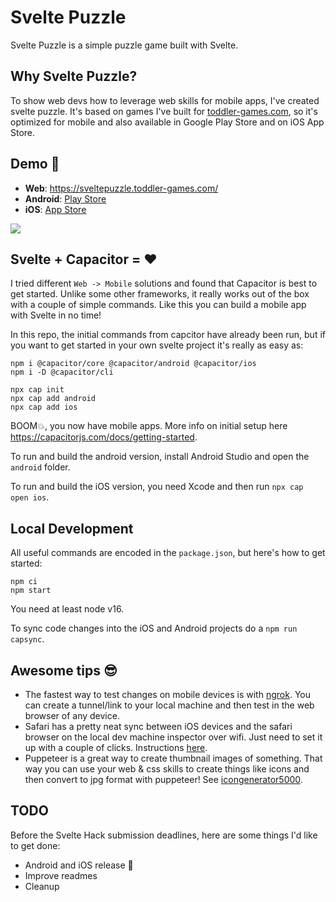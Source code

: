 # Svelte Puzzle

Svelte Puzzle is a simple puzzle game built with Svelte.

## Why Svelte Puzzle?

To show web devs how to leverage web skills for mobile apps, I've created svelte puzzle. It's based on games I've built for [toddler-games.com](https://toddler-games.com), so it's optimized for mobile and also available in Google Play Store and on iOS App Store.

## Demo 🚀

- **Web**: https://sveltepuzzle.toddler-games.com/
- **Android**: [Play Store](https://play.google.com/store/apps/details?id=com.toddlergames.sveltepuzzle)
- **iOS**: [App Store](https://testflight.apple.com/join/A13bnoZD)

![](https://github.com/bersling/sveltepuzzle/blob/master/sveltehack-trailer1.gif)

## Svelte + Capacitor = ❤️

I tried different `Web -> Mobile` solutions and found that Capacitor is best to get started. Unlike some other frameworks, it really works out of the box with a couple of simple commands. Like this you can build a mobile app with Svelte in no time!

In this repo, the initial commands from capcitor have already been run, but if you want to get started in your own svelte project it's really as easy as:

```
npm i @capacitor/core @capacitor/android @capacitor/ios
npm i -D @capacitor/cli

npx cap init
npx cap add android
npx cap add ios
```

BOOM💥, you now have mobile apps. More info on initial setup here https://capacitorjs.com/docs/getting-started.

To run and build the android version, install Android Studio and open the `android` folder.

To run and build the iOS version, you need Xcode and then run `npx cap open ios`.

## Local Development

All useful commands are encoded in the `package.json`, but here's how to get started:

```
npm ci
npm start
```

You need at least node v16.

To sync code changes into the iOS and Android projects do a `npm run capsync`.

## Awesome tips 😎

- The fastest way to test changes on mobile devices is with [ngrok](https://ngrok.com/). You can create a tunnel/link to your local machine and then test in the web browser of any device.
- Safari has a pretty neat sync between iOS devices and the safari browser on the local dev machine inspector over wifi. Just need to set it up with a couple of clicks. Instructions [here](https://www.youtube.com/watch?v=o4ZmD7asfpQ).
- Puppeteer is a great way to create thumbnail images of something. That way you can use your web & css skills to create things like icons and then convert to jpg format with puppeteer! See [icongenerator5000](./generators/icongenerator5000.ts).

## TODO

Before the Svelte Hack submission deadlines, here are some things I'd like to get done:

- Android and iOS release 🤞
- Improve readmes
- Cleanup
